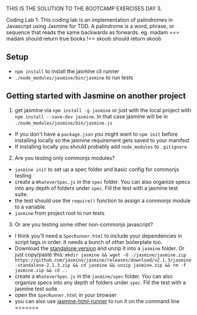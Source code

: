THIS IS THE SOLUTION TO THE BOOTCAMP EXERCISES DAY 3.

Coding Lab 1:
 This coding lab is an implementation of palindromes in Javascript using Jasmine for TDD.  A palindrome is a word, phrase, or sequence that reads the same backwards as forwards.
 eg. madam === madam should return true
     books !== skoob should return skoob

 ## Setup

 * `npm install` to install the jasmine cli runner
 * `./node_modules/jasmine/bin/jasmine` to run tests

 ## Getting started with Jasmine on another project

 1. get jasmine via `npm install -g jasmine` or just with the local project with
    `npm install --save-dev jasmine`. In that case jasmine will be in
    `./node_modules/jasmine/bin/jasmine.js`
  * If you don't have a `package.json` you might want to `npm init` before
    installing locally so the jasmine requirement gets saved to your manifest
  * If installing locally you should probably add `node_modules` to `.gitignore`
 2. Are you testing only commonjs modules?
  * `jasmine init` to set up a spec folder and basic config for commonjs testing
  * create a `WhateverSpec.js` in the `spec` folder. You can also organize specs
    into any depth of folders under `spec`. Fill the test with a jasmine test
    suite.
  * the test should use the `require()` function to assign a commonjs module to
    a variable.
  * `jasmine` from project root to run tests
 3. Or are you testing some other non-commonjs javascript?
  * I think you'll need a `SpecRunner.html` to include your dependencies in
    script tags in order. It needs a bunch of other boilerplate too.
  * Download the [standalone version](https://github.com/jasmine/jasmine/releases)
    and unzip it into a `jasmine` folder. Or just copy/paste this:
    `mkdir jasmine && wget -O ./jasmine/jasmine.zip https://github.com/jasmine/jasmine/releases/download/v2.1.3/jasmine-standalone-2.1.3.zip && cd jasmine && unzip jasmine.zip && rm -f jasmine.zip && cd ..`
  * create a `WhateverSpec.js` in the `jasmine/spec` folder. You can also
    organize specs into any depth of folders under `spec`. Fill the test with a
    jasmine test suite.
  * open the `SpecRunner.html` in your browser
  * you can also use [jasmine-html-runner](https://www.npmjs.com/package/jasmine-html-runner)
    to run it on the command line
 =======

